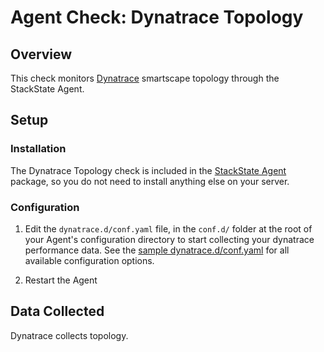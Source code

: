 # Agent Check: Dynatrace Topology

## Overview

This check monitors [Dynatrace][1] smartscape topology through the StackState Agent.

## Setup

### Installation

The Dynatrace Topology check is included in the [StackState Agent][2] package, so you do not
need to install anything else on your server.

### Configuration

1. Edit the `dynatrace.d/conf.yaml` file, in the `conf.d/` folder at the root of your
   Agent's configuration directory to start collecting your dynatrace performance data.
   See the [sample dynatrace.d/conf.yaml][2] for all available configuration options.

2. Restart the Agent

## Data Collected

Dynatrace collects topology.

[1]: https://www.dynatrace.com/
[2]: https://github.com/StackVista/stackstate-agent-integrations/blob/master/dynatrace/stackstate_checks/dynatrace/data/conf.yaml.example
